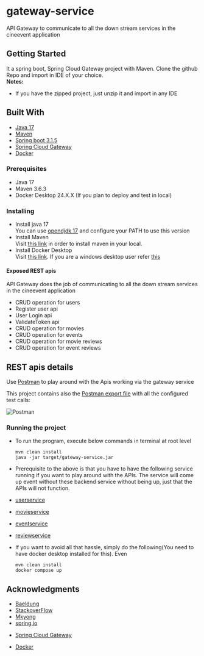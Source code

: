 # gateway-service
API Gateway to communicate to all the down stream services in the cineevent application

## Getting Started
It a spring boot, Spring Cloud Gateway project with Maven.
Clone the github Repo and import in IDE of your choice. \
**Notes:**
- If you have the zipped project, just unzip it and import in any IDE

## Built With
* [Java 17](https://openjdk.org/projects/jdk/17/)
* [Maven](https://maven.apache.org/)
* [Spring boot 3.1.5](https://spring.io/projects/spring-boot)
* [Spring Cloud Gateway](https://spring.io/projects/spring-cloud-gateway)
* [Docker](https://docs.docker.com/)

### Prerequisites
- Java 17
- Maven 3.6.3
- Docker Desktop 24.X.X (If you plan to deploy and test in local)

### Installing
- Install java 17 \
  You can use [opendjdk 17](https://download.java.net/openjdk/jdk17/ri/openjdk-17+35_windows-x64_bin.zip) and configure your PATH to use this version
- Install Maven \
  Visit [this link](https://maven.apache.org/install.html) in order to install maven in your local.
- Install Docker Desktop \
  Visit [this link](https://docs.docker.com/desktop/install/mac-install/). If you are a windows desktop user refer [this](https://docs.docker.com/desktop/install/windows-install/)
  
#### Exposed REST apis
API Gateway does the job of communicating to all the down stream services in the cineevent application

* CRUD operation for users
* Register user api
* User Login api
* ValidateToken api
* CRUD operation for movies
* CRUD operation for events
* CRUD operation for movie reviews
* CRUD operation for event reviews

## REST apis details
Use [Postman](https://www.postman.com/) to play around with the Apis working via the gateway service

This project contains also the [Postman export file](https://github.com/nrpndr/gateway-service/blob/main/GatewayService.postman_collection.json) with all the configured test calls:

![Postman](https://github.com/nrpndr/gateway-service/blob/main/postman-ui.png "Postman Collection")

### Running the project
- To run the program, execute below commands in terminal at root level
	
    ```
    mvn clean install
    java -jar target/gateway-service.jar
    ```
- Prerequisite to the above is that you have to have the following service running if you want to play around with the APIs. The service will come up event without these backend service without being up, just that the APIs will not function.
- [userservice](https://github.com/nrpndr/user-service)
- [movieservice](https://github.com/nrpndr/movie-service)
- [eventservice](https://github.com/nrpndr/event-service)
- [reviewservice](https://github.com/nrpndr/review-service)

- If you want to avoid all that hassle, simply do the following(You need to have docker desktop installed for this). Even 
	
    ```
    mvn clean install
    docker compose up
    ```

## Acknowledgments
- [Baeldung](https://www.baeldung.com)
- [StackoverFlow](https://stackoverflow.com/)
- [Mkyong](https://mkyong.com/)
- [spring.io](https://spring.io/)
* [Spring Cloud Gateway](https://spring.io/projects/spring-cloud-gateway)
- [Docker](https://docs.docker.com/)